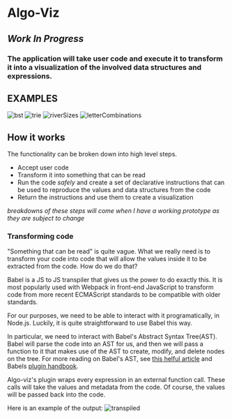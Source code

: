 # Algo-Viz

## _Work In Progress_

### The application will take user code and execute it to transform it into a visualization of the involved data structures and expressions. 

## EXAMPLES
![bst](https://res.cloudinary.com/omarjuice/image/upload/v1562778590/algo-viz/algo-viz-example-bst.gif)
![trie](https://res.cloudinary.com/omarjuice/image/upload/v1562778624/algo-viz/algo-viz-example-trie.png)
![riverSizes](https://res.cloudinary.com/omarjuice/image/upload/v1562778624/algo-viz/algo-viz-example-riverSizes.png)
![letterCombinations](https://res.cloudinary.com/omarjuice/image/upload/v1562782410/algo-viz/algo-viz-example-lc.png)
## How it works
The functionality can be broken down into high level steps.

* Accept user code
* Transform it into something that can be read
* Run the code *safely* and create a set of declarative instructions that can be used to reproduce the values and data structures from the code
* Return the instructions and use them to create a visualization

*breakdowns of these steps will come when I have a working prototype as they are subject to change*

### Transforming code

"Something that can be read" is quite vague. What we really need is to transform your code into code that will allow the values inside it to be extracted from the code. How do we do that?

Babel is a JS to JS transpiler that gives us the power to do exactly this. It is most popularly used with Webpack in front-end JavaScript to transform code from more recent ECMAScript standards to be compatible with older standards. 

For our purposes, we need to be able to interact with it programatically, in Node.js. Luckily, it is quite straightforward to use Babel this way.

In particular, we need to interact with Babel's Abstract Syntax Tree(AST). Babel will parse the code into an AST for us, and then we will pass a function to it that makes use of the AST to create, modify, and delete nodes on the tree.
For more reading on Babel's AST, see [this helful article](https://www.sitepoint.com/understanding-asts-building-babel-plugin/)
and Babels [plugin handbook](https://github.com/jamiebuilds/babel-handbook/blob/master/translations/en/plugin-handbook.md).

Algo-viz's plugin wraps every expression in an external function call. These calls will take the values and metadata from the code. Of course, the values will be passed back into the code.

Here is an example of the output:
![transpiled](https://res.cloudinary.com/omarjuice/image/upload/v1562786375/algo-viz/transpiled.png)
